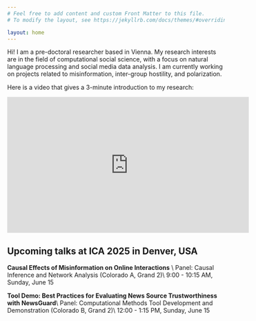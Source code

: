```yaml
---
# Feel free to add content and custom Front Matter to this file.
# To modify the layout, see https://jekyllrb.com/docs/themes/#overriding-theme-defaults

layout: home
---
```


Hi! I am a pre-doctoral researcher based in Vienna.
My research interests are in the field of computational social science, with a focus on natural language processing and social media data analysis.
I am currently working on projects related to misinformation, inter-group hostility, and polarization.

Here is a video that gives a 3-minute introduction to my research:

<iframe width="560" height="315" src="https://www.youtube.com/embed/8uoJVLcbHJU?si=8IK2lsY00QpPMQTd" title="YouTube video player" frameborder="0" allow="accelerometer; autoplay; clipboard-write; encrypted-media; gyroscope; picture-in-picture; web-share" referrerpolicy="strict-origin-when-cross-origin" allowfullscreen></iframe>

<br>

## Upcoming talks at ICA 2025 in Denver, USA
**Causal Effects of Misinformation on Online Interactions** \\
Panel: Causal Inference and Network Analysis (Colorado A, Grand 2)\\
9:00 - 10:15 AM, Sunday, June 15

**Tool Demo: Best Practices for Evaluating News Source Trustworthiness with NewsGuard**\\
Panel: Computational Methods Tool Development and Demonstration (Colorado B, Grand 2)\\
12:00 - 1:15 PM, Sunday, June 15